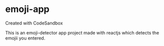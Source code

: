 # emoji-app
Created with CodeSandbox <br/>
<p>This is an emoji-detector app project made with reactjs which detects the emojii you entered.</p>
